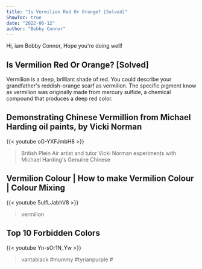 ```yaml
---
title: "Is Vermilion Red Or Orange? [Solved]"
ShowToc: true 
date: "2022-06-12"
author: "Bobby Connor" 
---
```


Hi, iam Bobby Connor, Hope you're doing well!
## Is Vermilion Red Or Orange? [Solved]
Vermilion is a deep, brilliant shade of red. You could describe your grandfather's reddish-orange scarf as vermilion. The specific pigment know as vermilion was originally made from mercury sulfide, a chemical compound that produces a deep red color.

## Demonstrating Chinese Vermillion from Michael Harding oil paints, by Vicki Norman
{{< youtube oG-YXFJmbH8 >}}
>British Plein Air artist and tutor Vicki Norman experiments with Michael Harding's Genuine Chinese 

## Vermilion Colour | How to make Vermilion Colour | Colour Mixing
{{< youtube 5ulfLJabhV8 >}}
>vermilion

## Top 10 Forbidden Colors
{{< youtube Yn-sOr1N_Yw >}}
>vantablack #mummy #tyrianpurple #

